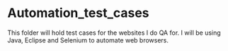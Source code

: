 # Automation_test_cases
This folder will hold test cases for the websites I do QA for.
I will be using Java, Eclipse and Selenium to automate web browsers.
